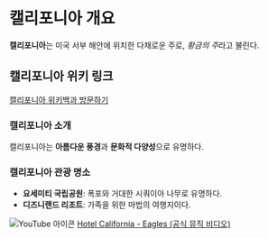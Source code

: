 # 캘리포니아 개요

**캘리포니아**는 미국 서부 해안에 위치한 다채로운 주로, *황금의 주*라고 불린다.

## 캘리포니아 위키 링크
[캘리포니아 위키백과 방문하기](https://ko.wikipedia.org/wiki/%EC%BA%98%EB%A6%AC%ED%8F%AC%EB%8B%88%EC%95%84)

### 캘리포니아 소개
캘리포니아는 **아름다운 풍경**과 **문화적 다양성**으로 유명하다.

### 캘리포니아 관광 명소
- **요세미티 국립공원**: 폭포와 거대한 시쿼이아 나무로 유명하다.
- **디즈니랜드 리조트**: 가족을 위한 마법의 여행지이다.

![YouTube 아이콘](https://www.youtube.com/img/desktop/yt_1200.png)
[Hotel California - Eagles (공식 뮤직 비디오)](https://www.youtube.com/watch?reload=9&v=BciS5krYL80)
